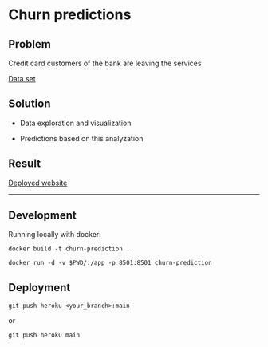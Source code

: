 # Churn predictions

## Problem

Credit card customers of the bank are leaving the services

[Data set](https://www.kaggle.com/sakshigoyal7/credit-card-customers)

## Solution

- Data exploration and visualization

- Predictions based on this analyzation

## Result

[Deployed website](https://infinite-hollows-10453.herokuapp.com/)

---

## Development

Running locally with docker:

```
docker build -t churn-prediction .

docker run -d -v $PWD/:/app -p 8501:8501 churn-prediction
```

## Deployment

`git push heroku <your_branch>:main`

or

`git push heroku main`
